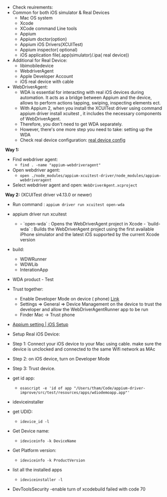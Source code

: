 - Check reuirements:
- Common for both iOS simulator & Real Devices
    - Mac OS system
    - Xcode
    - XCode command Line tools
    - Appium
    - Appium doctor(option)
    - Appium iOS Drivers(XCUITest)
    - Appium inspector( optional)
    - iOS application file(.app(simulator)/.ipa( real device))
- Additional for Real Device:
    - libimobiledevice
    - WebdriverAgent
    - Apple Developer Account
    - iOS real device with cable
- WebDriverAgent:
    - WDA is essential for interacting with real iOS devices during automation. It acts as a bridge between Appium and
      the
      device, allows to perform actions tapping, swiping, inspecting elements ect.
    - With Appium 2, when you install the XCUITest driver using command appium driver install xcuitest , it includes the
      necessary components of WebDriverAgent.
    - Therefore, you don't need to get WDA separately.
    - However, there's one more step you need to take: setting up the WDA
    - Check real device
      configuration: [real device config](https://appium.github.io/appium-xcuitest-driver/latest/preparation/real-device-config/)

**Way 1:**

- Find webdriver agent:
    - `find . -name "appium-webdriveragent"`
- Open webdriver agent:
    - `open ./node_modules/appium-xcuitest-driver/node_modules/appium-webdriveragent`
- Select webdriver agent and open: `WebDriverAgent.xcproject`

**Way 2:** (XCUITest driver v4.13.0 or newer)

- Run command : `appium driver run xcuitest open-wda`


- appium driver run xcuitest <script-name>
    - <script-name>
      - `open-wda` : Opens the WebDriverAgent project in Xcode
      - `build-wda` : Builds the WebDriverAgent project using the first available iPhone simulator and the latest iOS supported by the current Xcode version

- build:
    - WDWRunner
    - WDWLib
    - InterationApp
- WDA product - Test

- Trust together:
    - Enable Developer Mode on device (
      phone) [Link](https://developer.apple.com/documentation/xcode/enabling-developer-mode-on-a-device)
    - Settings => General => Device Management on the device to trust the developer and allow the WebDriverAgentRunner
      app to be run
    - Finder Mac -> Trust phone
- [Appium setting | iOS Setup](https://www.youtube.com/watch?v=tvjfBbIuXRA)

- Setup Real iOS Device:
- Step 1: Connect your iOS device to your Mac using cable. make sure
  the device is unclocked and connected to the same Wifi network as MAc
- Step 2: on iOS device, turn on Developer Mode
- Step 3: Trust device.


- get id app:
    - `osascript -e 'id of app "/Users/tham/Code/appium-driver-improve/src/test/resources/apps/wdiodemoapp.app"'`
- ideviceinstaller
- get UDID:
    - `idevice_id -l`
- Get Device name:
    - `ideviceinfo -k DeviceName`
- Get Platform version:
    - `ideviceinfo -k ProductVersion`
- list all the installed apps
    - `ideviceinstaller -l`


- DevToolsSecurity -enable
  turn of
  xcodebuild failed with code 70
